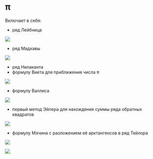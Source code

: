 # π
Включает в себя: 
* ряд Лейбница

![](https://github.com/SovietModernism/pi/raw/master/formulas/leibniz.svg)
* ряд Мадхавы

![](https://github.com/SovietModernism/pi/raw/master/formulas/madhava.svg)
* ряд Нилаканта
* формулу Виета для приближения числа π

![](https://github.com/SovietModernism/pi/raw/master/formulas/viete.svg)
* формулу Валлиса

![](https://github.com/SovietModernism/pi/raw/master/formulas/wallis.svg)
* первый метод Эйлера для нахождения суммы ряда обратных квадратов

![](https://github.com/SovietModernism/pi/raw/master/formulas/euler.svg)
* формулу Мэчина с разложением её арктангенсов в ряд Тейлора

![](https://github.com/SovietModernism/pi/raw/master/formulas/machin.svg)

![](https://github.com/SovietModernism/pi/raw/master/formulas/taylor.svg)
